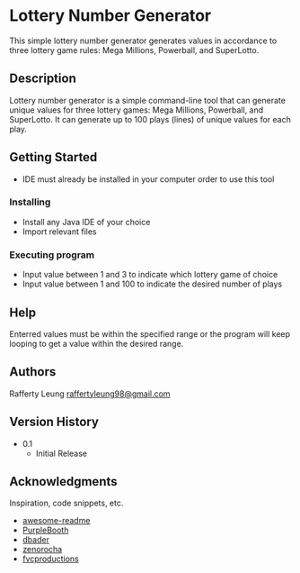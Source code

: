# Lottery Number Generator

This simple lottery number generator generates values in accordance to three lottery game rules: Mega Millions, Powerball, and SuperLotto.

## Description

Lottery number generator is a simple command-line tool that can generate unique values for three lottery games: Mega Millions, Powerball, and SuperLotto. It can generate up to 100 plays (lines) of unique values for each play.

## Getting Started

* IDE must already be installed in your computer order to use this tool

### Installing

* Install any Java IDE of your choice
* Import relevant files 

### Executing program

* Input value between 1 and 3 to indicate which lottery game of choice
* Input value between 1 and 100 to indicate the desired number of plays

## Help

Enterred values must be within the specified range or the program will keep looping to get a value within the desired range.

## Authors

Rafferty Leung
raffertyleung98@gmail.com

## Version History

* 0.1
    * Initial Release

## Acknowledgments

Inspiration, code snippets, etc.
* [awesome-readme](https://github.com/matiassingers/awesome-readme)
* [PurpleBooth](https://gist.github.com/PurpleBooth/109311bb0361f32d87a2)
* [dbader](https://github.com/dbader/readme-template)
* [zenorocha](https://gist.github.com/zenorocha/4526327)
* [fvcproductions](https://gist.github.com/fvcproductions/1bfc2d4aecb01a834b46)

